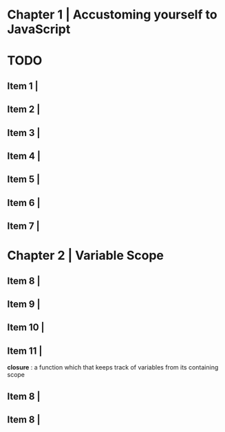 # Chapter 1 | Accustoming yourself to JavaScript

# TODO

## Item 1 | 
## Item 2 | 
## Item 3 | 
## Item 4 | 
## Item 5 | 
## Item 6 | 
## Item 7 | 

# Chapter 2 | Variable Scope

## Item 8 | 
## Item 9 | 
## Item 10 | 
## Item 11 |

**closure** : a function which that keeps track of variables from its containing scope
 
## Item 8 | 
## Item 8 | 
